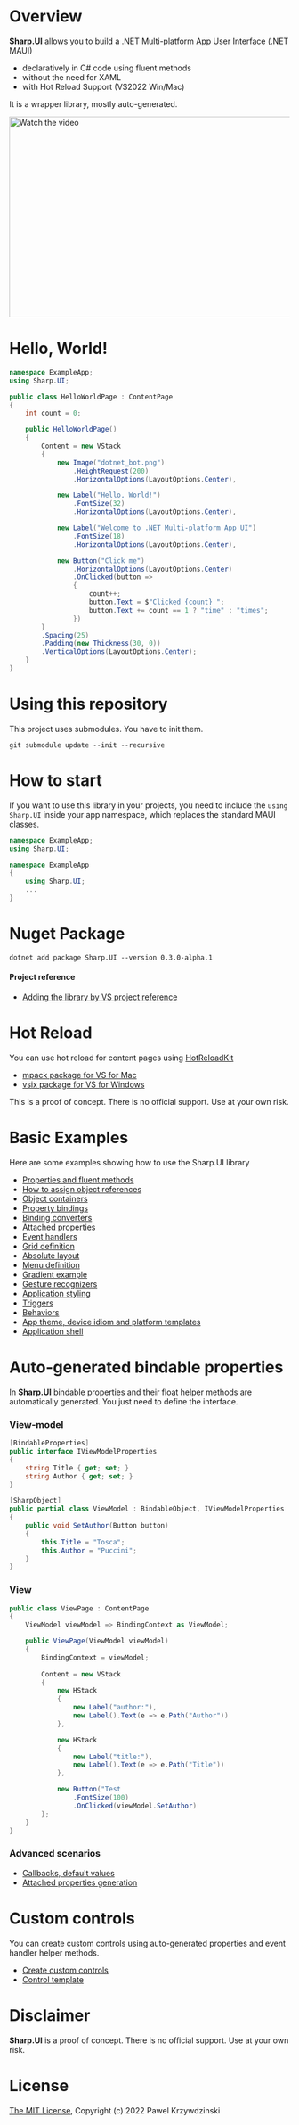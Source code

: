 # Overview
__Sharp.UI__ allows you to build a .NET Multi-platform App User Interface (.NET MAUI) 

- declaratively in C# code using fluent methods
- without the need for XAML
- with Hot Reload Support (VS2022 Win/Mac)

It is a wrapper library, mostly auto-generated.

<a href="http://www.youtube.com/watch?feature=player_embedded&v=r3Ri4VHYo7I" target="_blank">
 <img src="./doc/assets/output.gif" alt="Watch the video" width="640" height="360" border="0" />
</a>

# Hello, World!

```cs
namespace ExampleApp;
using Sharp.UI;

public class HelloWorldPage : ContentPage
{
    int count = 0;

    public HelloWorldPage()
    {
        Content = new VStack
        {
            new Image("dotnet_bot.png")
                .HeightRequest(200)
                .HorizontalOptions(LayoutOptions.Center),

            new Label("Hello, World!")
                .FontSize(32)
                .HorizontalOptions(LayoutOptions.Center),

            new Label("Welcome to .NET Multi-platform App UI")
                .FontSize(18)
                .HorizontalOptions(LayoutOptions.Center),

            new Button("Click me")
                .HorizontalOptions(LayoutOptions.Center)
                .OnClicked(button =>
                {
                    count++;
                    button.Text = $"Clicked {count} ";
                    button.Text += count == 1 ? "time" : "times";
                })
        }
        .Spacing(25)
        .Padding(new Thickness(30, 0))
        .VerticalOptions(LayoutOptions.Center);
    }
}
```


# Using this repository

This project uses submodules. You have to init them.

```
git submodule update --init --recursive
```

# How to start

If you want to use this library in your projects, you need to include the `using Sharp.UI` inside your app namespace, which replaces the standard MAUI classes.

```cs
namespace ExampleApp;
using Sharp.UI;
```

```cs
namespace ExampleApp
{
    using Sharp.UI;
    ...
}
```

# Nuget Package

```
dotnet add package Sharp.UI --version 0.3.0-alpha.1
```

#### Project reference

- [Adding the library by VS project reference](./doc/howtostart.md)

# Hot Reload

You can use hot reload for content pages using [HotReloadKit](https://github.com/idexus/HotReloadKit.git)

- [mpack package for VS for Mac](https://github.com/idexus/HotReloadKit/releases)
- [vsix package for VS for Windows](https://github.com/idexus/HotReloadKit/releases)

This is a proof of concept. There is no official support. Use at your own risk.

# Basic Examples

Here are some examples showing how to use the Sharp.UI library

- [Properties and fluent methods](./doc/properties.md)
- [How to assign object references](./doc/assign.md)
- [Object containers](./doc/containers.md)
- [Property bindings](./doc/propertybindings.md)
- [Binding converters](./doc/bindingconverters.md)
- [Attached properties](./doc/attachedproperties.md)
- [Event handlers](./doc/eventhandlers.md)
- [Grid definition](./doc/griddefinition.md)
- [Absolute layout](./doc/absolutelayout.md)
- [Menu definition](./doc/menudefinition.md)
- [Gradient example](./doc/gradients.md)
- [Gesture recognizers](./doc/gesturerecognizers.md)
- [Application styling](./doc/styledefinition.md)
- [Triggers](./doc/triggers.md)
- [Behaviors](./doc/behaviors.md)
- [App theme, device idiom and platform templates](./doc/deftemplates.md)
- [Application shell](./doc/shellapplication.md)

# Auto-generated bindable properties

In __Sharp.UI__ bindable properties and their float helper methods are automatically generated. You just need to define the interface.

### View-model

```cs
[BindableProperties]
public interface IViewModelProperties
{
    string Title { get; set; }
    string Author { get; set; }
}

[SharpObject]
public partial class ViewModel : BindableObject, IViewModelProperties
{
    public void SetAuthor(Button button)
    {
        this.Title = "Tosca";
        this.Author = "Puccini";
    }
}
```
### View

```cs
public class ViewPage : ContentPage
{
    ViewModel viewModel => BindingContext as ViewModel;

    public ViewPage(ViewModel viewModel)
    {
        BindingContext = viewModel;
       
        Content = new VStack
        {
            new HStack
            {
                new Label("author:"),
                new Label().Text(e => e.Path("Author"))
            },

            new HStack
            {
                new Label("title:"),
                new Label().Text(e => e.Path("Title"))
            },

            new Button("Test
                .FontSize(100)
                .OnClicked(viewModel.SetAuthor)
        };
    }
}
```
### Advanced scenarios

- [Callbacks, default values](./doc/advbindablepoperties.md)
- [Attached properties generation](./doc/attachedpropertiesgeneration.md)

# Custom controls

You can create custom controls using auto-generated properties and event handler helper methods.

- [Create custom controls](./doc/customcontentview.md)
- [Control template](./doc/autogenbindableproperties.md)

# Disclaimer

__Sharp.UI__ is a proof of concept. There is no official support. Use at your own risk.

# License 

[The MIT License](License.txt), Copyright (c) 2022 Pawel Krzywdzinski
